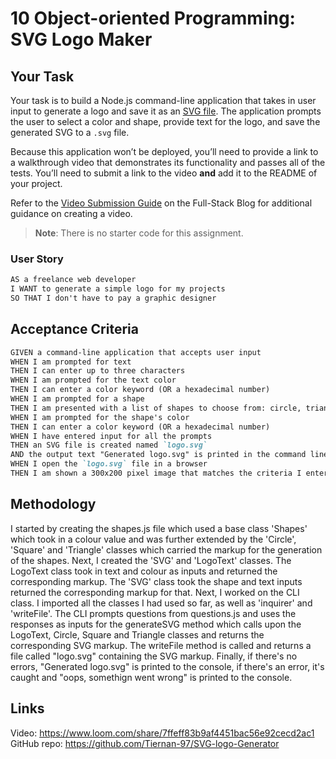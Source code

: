 # 10 Object-oriented Programming: SVG Logo Maker

## Your Task

Your task is to build a Node.js command-line application that takes in user input to generate a logo and save it as an [SVG file](https://en.wikipedia.org/wiki/Scalable_Vector_Graphics). The application prompts the user to select a color and shape, provide text for the logo, and save the generated SVG to a `.svg` file.

Because this application won’t be deployed, you’ll need to provide a link to a walkthrough video that demonstrates its functionality and passes all of the tests. You’ll need to submit a link to the video **and** add it to the README of your project.

Refer to the [Video Submission Guide](https://coding-boot-camp.github.io/full-stack/computer-literacy/video-submission-guide) on the Full-Stack Blog for additional guidance on creating a video.

> **Note**: There is no starter code for this assignment.
### User Story

```md
AS a freelance web developer
I WANT to generate a simple logo for my projects
SO THAT I don't have to pay a graphic designer
```

## Acceptance Criteria

```md
GIVEN a command-line application that accepts user input
WHEN I am prompted for text
THEN I can enter up to three characters
WHEN I am prompted for the text color
THEN I can enter a color keyword (OR a hexadecimal number)
WHEN I am prompted for a shape
THEN I am presented with a list of shapes to choose from: circle, triangle, and square
WHEN I am prompted for the shape's color
THEN I can enter a color keyword (OR a hexadecimal number)
WHEN I have entered input for all the prompts
THEN an SVG file is created named `logo.svg`
AND the output text "Generated logo.svg" is printed in the command line
WHEN I open the `logo.svg` file in a browser
THEN I am shown a 300x200 pixel image that matches the criteria I entered
```

## Methodology

I started by creating the shapes.js file which used a base class 'Shapes' which took in a colour value and was further extended by the 'Circle', 'Square' and 'Triangle' classes which carried the markup for the generation of the shapes. Next, I created the 'SVG' and 'LogoText' classes. The LogoText class took in text and colour as inputs and returned the corresponding markup. The 'SVG' class took the shape and text inputs returned the corresponding markup for that. Next, I worked on the CLI class. I imported all the classes I had used so far, as well as 'inquirer' and 'writeFile'. The CLI prompts questions from questions.js and uses the responses as inputs for the generateSVG method which calls upon the LogoText, Circle, Square and Triangle classes and returns the corresponding SVG markup. The writeFile method is called and returns a file called "logo.svg" containing the SVG markup. Finally, if there's no errors, "Generated logo.svg" is printed to the console, if there's an error, it's caught and "oops, somethign went wrong" is printed to the console.

## Links

Video: https://www.loom.com/share/7ffeff83b9af4451bac56e92cecd2ac1
GitHub repo: https://github.com/Tiernan-97/SVG-logo-Generator
